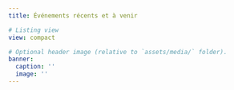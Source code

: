 ```yaml
---
title: Événements récents et à venir

# Listing view
view: compact

# Optional header image (relative to `assets/media/` folder).
banner:
  caption: ''
  image: ''
---
```

